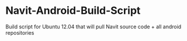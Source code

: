 Navit-Android-Build-Script
==========================

Build script for Ubuntu 12.04 that will pull Navit source code + all android repositories 
